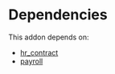 # Dependencies

This addon depends on:

- [hr_contract](https://github.com/bringout/oca-ocb-hr/tree/aa000c65134cd084402a3f35a3bfc3672d5c1d57/odoo-bringout-oca-ocb-hr_contract)
- [payroll](https://github.com/bringout/oca-payroll)
